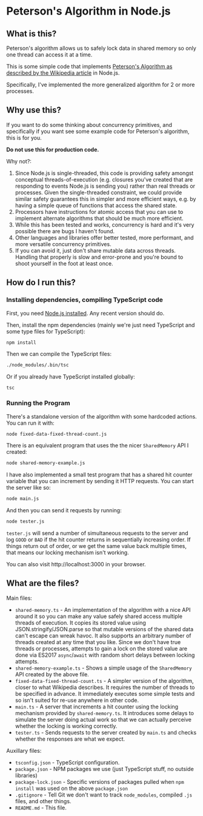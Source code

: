 Peterson's Algorithm in Node.js
===============================

What is this?
-------------

Peterson's algorithm allows us to safely lock data in shared memory so only one thread can access it at a time.

This is some simple code that implements [Peterson's Algorithm as described by the Wikipedia
article](https://en.wikipedia.org/wiki/Peterson%27s_algorithm) in Node.js.

Specifically, I've implemented the more generalized algorithm for 2 or more processes.

Why use this?
-------------

If you want to do some thinking about concurrency primitives, and specifically if you want see some example code for
Peterson's algorithm, this is for you.

**Do not use this for production code.**

Why not?:

1. Since Node.js is single-threaded, this code is providing safety amongst conceptual threads-of-execution (e.g.
   closures you've created that are responding to events Node.js is sending you) rather than real threads or processes.
   Given the single-threaded constraint, we could provide similar safety guarantees this in simpler and more efficient
   ways, e.g. by having a simple queue of functions that access the shared state.
2. Processors have instructions for atomic access that you can use to implement alternate algorithms that should be much
   more efficient.
3. While this has been tested and works, concurrency is hard and it's very possible there are bugs I haven't found.
4. Other languages and libraries offer better tested, more performant, and more versatile concurrency primitives.
5. If you can avoid it, just don't share mutable data across threads. Handling that properly is slow and error-prone and
   you're bound to shoot yourself in the foot at least once.

How do I run this?
------------------

### Installing dependencies, compiling TypeScript code

First, you need [Node.js installed](https://nodejs.org). Any recent version should do.

Then, install the npm dependencies (mainly we're just need TypeScript and some type files for TypeScript):

```sh
npm install
```

Then we can compile the TypeScript files:

```sh
./node_modules/.bin/tsc
```

Or if you already have TypeScript installed globally:

```
tsc
```

### Running the Program

There's a standalone version of the algorithm with some hardcoded actions. You can run it with:

```sh
node fixed-data-fixed-thread-count.js
```

There is an equivalent program that uses the the nicer `SharedMemory` API I created:

```sh
node shared-memory-example.js
```

I have also implemented a small test program that has a shared hit counter variable that you can increment by sending it
HTTP requests. You can start the server like so:

```sh
node main.js
```

And then you can send it requests by running:

```sh
node tester.js
```

`tester.js` will send a number of simultaneous requests to the server and log `GOOD` or `BAD` if the hit counter returns
in sequentially increasing order. If things return out of order, or we get the same value back multiple times, that
means our locking mechanism isn't working.

You can also visit http://localhost:3000 in your browser.

What are the files?
-------------------

Main files:

- `shared-memory.ts` - An implementation of the algorithm with a nice API around it so you can make any value safely
  shared access multiple threads of execution. It copies its stored value using JSON.stringify/JSON.parse so that
  mutable versions of the shared data can't escape can wreak havoc. It also supports an arbitrary number of threads
  created at any time that you like. Since we don't have true threads or processes, attempts to gain a lock on the
  stored value are done via ES2017 `async`/`await` with random short delays between locking attempts.
- `shared-memory-example.ts` - Shows a simple usage of the `SharedMemory` API created by the above file.
- `fixed-data-fixed-thread-count.ts` - A simpler version of the algorithm, closer to what Wikipedia describes. It
  requires the number of threads to be specified in advance. It immediately executes some simple tests and so isn't
  suited for re-use anywhere in other code.
- `main.ts` - A server that increments a hit counter using the locking mechanism provided by `shared-memory.ts`. It
  introduces some delays to simulate the server doing actual work so that we can actually perceive whether the locking
  is working correctly.
- `tester.ts` - Sends requests to the server created by `main.ts` and checks whether the responses are what we expect.

Auxillary files:

- `tsconfig.json` - TypeScript configuration.
- `package.json` - NPM packages we use (just TypeScript stuff, no outside libraries)
- `package-lock.json` - Specific versions of packages pulled when `npm install` was used on the above `package.json`
- `.gitignore` - Tell Git we don't want to track `node_modules`, compiled `.js` files, and other things.
- `README.md` - This file.